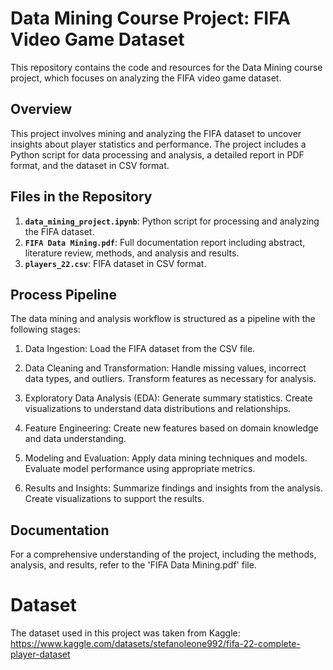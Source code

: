 # Data Mining Course Project: FIFA Video Game Dataset

This repository contains the code and resources for the Data Mining course project, which focuses on analyzing the FIFA video game dataset.

## Overview

This project involves mining and analyzing the FIFA dataset to uncover insights about player statistics and performance. The project includes a Python script for data processing and analysis, a detailed report in PDF format, and the dataset in CSV format.

## Files in the Repository

1. **`data_mining_project.ipynb`**: Python script for processing and analyzing the FIFA dataset.
2. **`FIFA Data Mining.pdf`**: Full documentation report including abstract, literature review, methods, and analysis and results.
3. **`players_22.csv`**: FIFA dataset in CSV format.

## Process Pipeline

The data mining and analysis workflow is structured as a pipeline with the following stages:

  1. Data Ingestion:
        Load the FIFA dataset from the CSV file.

  2. Data Cleaning and Transformation:
        Handle missing values, incorrect data types, and outliers.
        Transform features as necessary for analysis.

  3. Exploratory Data Analysis (EDA):
        Generate summary statistics.
        Create visualizations to understand data distributions and relationships.

  4. Feature Engineering:
        Create new features based on domain knowledge and data understanding.

  5. Modeling and Evaluation:
        Apply data mining techniques and models.
        Evaluate model performance using appropriate metrics.

  6. Results and Insights:
        Summarize findings and insights from the analysis.
        Create visualizations to support the results.

## Documentation

For a comprehensive understanding of the project, including the methods, analysis, and results, refer to the 'FIFA Data Mining.pdf' file.

# Dataset

The dataset used in this project was taken from Kaggle: https://www.kaggle.com/datasets/stefanoleone992/fifa-22-complete-player-dataset
